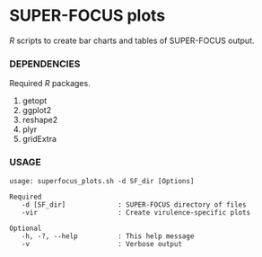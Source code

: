 # SUPER-FOCUS plots

_R_ scripts to create bar charts and tables of SUPER-FOCUS output.

### DEPENDENCIES
Required _R_ packages.

1. getopt
2. ggplot2
3. reshape2
4. plyr
5. gridExtra

### USAGE
```
usage: superfocus_plots.sh -d SF_dir [Options]

Required
   -d [SF_dir]             : SUPER-FOCUS directory of files
   -vir                    : Create virulence-specific plots

Optional
   -h, -?, --help          : This help message
   -v                      : Verbose output
```
